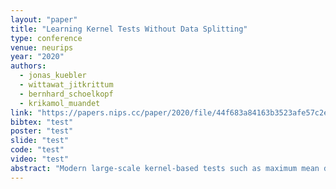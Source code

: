 ```yaml
---
layout: "paper"
title: "Learning Kernel Tests Without Data Splitting"
type: conference
venue: neurips
year: "2020"
authors:
  - jonas_kuebler
  - wittawat_jitkrittum
  - bernhard_schoelkopf
  - krikamol_muandet
link: "https://papers.nips.cc/paper/2020/file/44f683a84163b3523afe57c2e008bc8c-Paper.pdf"
bibtex: "test"
poster: "test"
slide: "test"
code: "test"
video: "test"
abstract: "Modern large-scale kernel-based tests such as maximum mean discrepancy (MMD) and kernelized Stein discrepancy (KSD) optimize kernel hyperparameters on a held-out sample via data splitting to obtain the most powerful test statistics. While data splitting results in a tractable null distribution, it suffers from a reduction in test power due to smaller test sample size. Inspired by the selective inference framework, we propose an approach that enables learning the hyperparameters and testing on the full sample without data splitting. Our approach can correctly calibrate the test in the presence of such dependency, and yield a test threshold in closed form. At the same significance level, our approach’s test power is empirically larger than that of the data-splitting approach, regardless of its split proportion."
---
```

